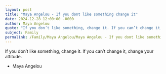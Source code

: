 ```yaml
---
layout: post
title: "Maya Angelou - If you dont like something change it"
date: 2024-12-28 12:00:00 -0000
author: Maya Angelou
quote: "If you don’t like something, change it. If you can’t change it, change your attitude."
subject: Family
permalink: /Family/Maya Angelou/Maya Angelou - If you dont like something change it
---
```


If you don’t like something, change it. If you can’t change it, change your attitude.

- Maya Angelou
